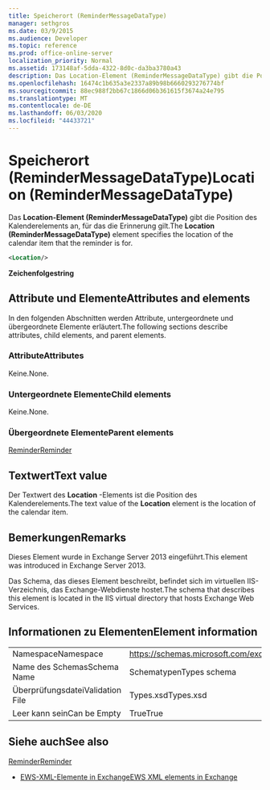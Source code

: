 ```yaml
---
title: Speicherort (ReminderMessageDataType)
manager: sethgros
ms.date: 03/9/2015
ms.audience: Developer
ms.topic: reference
ms.prod: office-online-server
localization_priority: Normal
ms.assetid: 173148af-5dda-4322-8d0c-da3ba3780a43
description: Das Location-Element (ReminderMessageDataType) gibt die Position des Kalenderelements an, für das die Erinnerung gilt.
ms.openlocfilehash: 16474c1b635a3e2337a89b98b6660293276774bf
ms.sourcegitcommit: 88ec988f2bb67c1866d06b361615f3674a24e795
ms.translationtype: MT
ms.contentlocale: de-DE
ms.lasthandoff: 06/03/2020
ms.locfileid: "44433721"
---
```

# <a name="location-remindermessagedatatype"></a><span data-ttu-id="3f5c3-103">Speicherort (ReminderMessageDataType)</span><span class="sxs-lookup"><span data-stu-id="3f5c3-103">Location (ReminderMessageDataType)</span></span>

<span data-ttu-id="3f5c3-104">Das **Location-Element (ReminderMessageDataType)** gibt die Position des Kalenderelements an, für das die Erinnerung gilt.</span><span class="sxs-lookup"><span data-stu-id="3f5c3-104">The **Location (ReminderMessageDataType)** element specifies the location of the calendar item that the reminder is for.</span></span> 
  
```xml
<Location/>
```

 <span data-ttu-id="3f5c3-105">**Zeichenfolge**</span><span class="sxs-lookup"><span data-stu-id="3f5c3-105">**string**</span></span>
## <a name="attributes-and-elements"></a><span data-ttu-id="3f5c3-106">Attribute und Elemente</span><span class="sxs-lookup"><span data-stu-id="3f5c3-106">Attributes and elements</span></span>

<span data-ttu-id="3f5c3-107">In den folgenden Abschnitten werden Attribute, untergeordnete und übergeordnete Elemente erläutert.</span><span class="sxs-lookup"><span data-stu-id="3f5c3-107">The following sections describe attributes, child elements, and parent elements.</span></span>
  
### <a name="attributes"></a><span data-ttu-id="3f5c3-108">Attribute</span><span class="sxs-lookup"><span data-stu-id="3f5c3-108">Attributes</span></span>

<span data-ttu-id="3f5c3-109">Keine.</span><span class="sxs-lookup"><span data-stu-id="3f5c3-109">None.</span></span>
  
### <a name="child-elements"></a><span data-ttu-id="3f5c3-110">Untergeordnete Elemente</span><span class="sxs-lookup"><span data-stu-id="3f5c3-110">Child elements</span></span>

<span data-ttu-id="3f5c3-111">Keine.</span><span class="sxs-lookup"><span data-stu-id="3f5c3-111">None.</span></span>
  
### <a name="parent-elements"></a><span data-ttu-id="3f5c3-112">Übergeordnete Elemente</span><span class="sxs-lookup"><span data-stu-id="3f5c3-112">Parent elements</span></span>

[<span data-ttu-id="3f5c3-113">Reminder</span><span class="sxs-lookup"><span data-stu-id="3f5c3-113">Reminder</span></span>](reminder.md)
  
## <a name="text-value"></a><span data-ttu-id="3f5c3-114">Textwert</span><span class="sxs-lookup"><span data-stu-id="3f5c3-114">Text value</span></span>

<span data-ttu-id="3f5c3-115">Der Textwert des **Location** -Elements ist die Position des Kalenderelements.</span><span class="sxs-lookup"><span data-stu-id="3f5c3-115">The text value of the **Location** element is the location of the calendar item.</span></span> 
  
## <a name="remarks"></a><span data-ttu-id="3f5c3-116">Bemerkungen</span><span class="sxs-lookup"><span data-stu-id="3f5c3-116">Remarks</span></span>

<span data-ttu-id="3f5c3-117">Dieses Element wurde in Exchange Server 2013 eingeführt.</span><span class="sxs-lookup"><span data-stu-id="3f5c3-117">This element was introduced in Exchange Server 2013.</span></span>
  
<span data-ttu-id="3f5c3-118">Das Schema, das dieses Element beschreibt, befindet sich im virtuellen IIS-Verzeichnis, das Exchange-Webdienste hostet.</span><span class="sxs-lookup"><span data-stu-id="3f5c3-118">The schema that describes this element is located in the IIS virtual directory that hosts Exchange Web Services.</span></span>
  
## <a name="element-information"></a><span data-ttu-id="3f5c3-119">Informationen zu Elementen</span><span class="sxs-lookup"><span data-stu-id="3f5c3-119">Element information</span></span>

|||
|:-----|:-----|
|<span data-ttu-id="3f5c3-120">Namespace</span><span class="sxs-lookup"><span data-stu-id="3f5c3-120">Namespace</span></span>  <br/> |https://schemas.microsoft.com/exchange/services/2006/types  <br/> |
|<span data-ttu-id="3f5c3-121">Name des Schemas</span><span class="sxs-lookup"><span data-stu-id="3f5c3-121">Schema Name</span></span>  <br/> |<span data-ttu-id="3f5c3-122">Schematypen</span><span class="sxs-lookup"><span data-stu-id="3f5c3-122">Types schema</span></span>  <br/> |
|<span data-ttu-id="3f5c3-123">Überprüfungsdatei</span><span class="sxs-lookup"><span data-stu-id="3f5c3-123">Validation File</span></span>  <br/> |<span data-ttu-id="3f5c3-124">Types.xsd</span><span class="sxs-lookup"><span data-stu-id="3f5c3-124">Types.xsd</span></span>  <br/> |
|<span data-ttu-id="3f5c3-125">Leer kann sein</span><span class="sxs-lookup"><span data-stu-id="3f5c3-125">Can be Empty</span></span>  <br/> |<span data-ttu-id="3f5c3-126">True</span><span class="sxs-lookup"><span data-stu-id="3f5c3-126">True</span></span>  <br/> |
   
## <a name="see-also"></a><span data-ttu-id="3f5c3-127">Siehe auch</span><span class="sxs-lookup"><span data-stu-id="3f5c3-127">See also</span></span>



[<span data-ttu-id="3f5c3-128">Reminder</span><span class="sxs-lookup"><span data-stu-id="3f5c3-128">Reminder</span></span>](reminder.md)


- [<span data-ttu-id="3f5c3-129">EWS-XML-Elemente in Exchange</span><span class="sxs-lookup"><span data-stu-id="3f5c3-129">EWS XML elements in Exchange</span></span>](ews-xml-elements-in-exchange.md)


